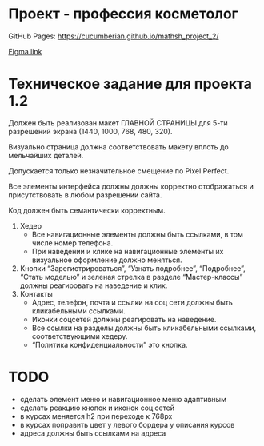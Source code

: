 # Проект - профессия косметолог

GitHub Pages: https://cucumberian.github.io/mathsh_project_2/

[Figma link](https://www.figma.com/file/mo3OGOlMR3YzYshZO3ogjP/ValMary-2-%D0%B9-%D0%BF%D1%80%D0%BE%D0%B5%D0%BA%D1%82?node-id=0-1&t=x81CcAygJaIElAc1-0)

# Техническое задание для проекта 1.2
Должен быть реализован макет ГЛАВНОЙ СТРАНИЦЫ для 5-ти разрешений экрана (1440, 1000, 768, 480, 320). 

Визуально страница должна соответствовать макету вплоть до мельчайших деталей. 

Допускается только незначительное смещение по Pixel Perfect. 

Все элементы интерфейса должны должны корректно отображаться и присутствовать в любом разрешении сайта. 

Код должен быть семантически корректным.

1. Хедер
    - Все навигационные элементы должны быть ссылками, в том числе номер телефона.
    - При наведении и клике на навигационные элементы их визуальное оформление должно меняться.
2. Кнопки “Зарегистрироваться”, “Узнать подробнее”, “Подробнее”, “Стать моделью” и зеленая стрелка в разделе “Мастер-классы” должны реагировать на наведение и клик.
3. Контакты
    - Адрес, телефон, почта и ссылки на соц сети должны быть кликабельными ссылками.
    - Иконки соцсетей должны реагировать на наведение.
    - Все ссылки на разделы должны быть кликабельными ссылками, соответствующими хедеру.
    - “Политика конфиденциальности” это кнопка.


# TODO
- сделать элемент меню и навигационное меню адаптивным
- сделать реакцию кнопок и иконок соц сетей
- в курсах меняется h2 при переходе к 768px
- в курсах поправить цвет у левого бордера у описания курсов
- адреса должны быть ссылками на адреса
